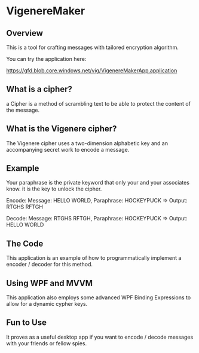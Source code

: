 # VigenereMaker

## Overview
This is a tool for crafting messages with tailored encryption algorithm.

You can try the application here: 

https://gfd.blob.core.windows.net/vig/VigenereMakerApp.application

## What is a cipher? 
a Cipher is a method of scrambling text to be able to protect the content of the message. 

## What is the Vigenere cipher?
The Vigenere cipher uses a two-dimension alphabetic key and an accompanying secret work to encode a message.  

## Example
Your paraphrase is the private keyword that only your and your associates know.  it is the key to unlock the cipher. 

Encode: 
Message: HELLO WORLD, Paraphrase: HOCKEYPUCK => Output: RTGHS RFTGH

Decode: 
Message: RTGHS RFTGH, Paraphrase: HOCKEYPUCK => Output: HELLO WORLD

## The Code
This application is an example of how to programmatically implement a encoder / decoder for this method.  

## Using WPF and MVVM
This application also employs some advanced WPF Binding Expressions to allow for a dynamic cypher keys. 

## Fun to Use
It proves as a useful desktop app if you want to encode / decode messages with your friends or fellow spies. 
